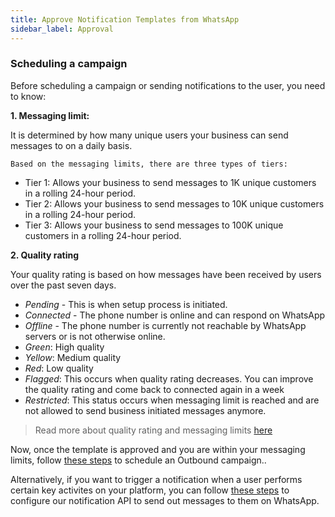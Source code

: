 ```yaml
---
title: Approve Notification Templates from WhatsApp
sidebar_label: Approval
---
```





### Scheduling a campaign

Before scheduling a campaign or sending notifications to the user, you need to know:

**1. Messaging limit:** 

It is determined by how many unique users your business can send messages to on a daily basis. 

    Based on the messaging limits, there are three types of tiers:

* Tier 1: Allows your business to send messages to 1K unique customers in a rolling 24-hour period.
* Tier 2: Allows your business to send messages to 10K unique customers in a rolling 24-hour period.
* Tier 3: Allows your business to send messages to 100K unique customers in a rolling 24-hour period.

**2. Quality rating**

Your quality rating is based on how messages have been received by users over the past seven days.

* *Pending* - This is when setup process is initiated.
* *Connected* - The phone number is online and can respond on WhatsApp
* *Offline* - The phone number is currently not reachable by WhatsApp servers or is not otherwise online.
* *Green*: High quality
* *Yellow*: Medium quality
* *Red*: Low quality
* *Flagged*: This occurs when quality rating decreases. You can improve the quality rating and come back to connected again in a week
* *Restricted*: This status occurs when messaging limit is reached and are not allowed to send business initiated messages anymore.

> Read more about quality rating and messaging limits [here](https://developers.facebook.com/docs/whatsapp/api/rate-limits)

Now, once the template is approved and you are within your messaging limits, follow [these steps](https://docs.yellow.ai/docs/platform_concepts/engagement/outbound/outbound-campaigns/run-campaign) to schedule an Outbound campaign..

Alternatively, if you want to trigger a notification when a user performs certain key activites on your platform, you can follow [these steps](https://docs.yellow.ai/docs/platform_concepts/engagement/outbound/notification-engine) to configure our notification API to send out messages to them on WhatsApp.